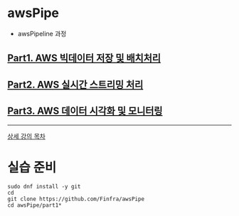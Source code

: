 # awsPipe
* awsPipeline 과정

## [Part1. AWS 빅데이터 저장 및 배치처리](https://github.com/Finfra/awsPipe/tree/main/part1.storage-batch)

## [Part2. AWS 실시간 스트리밍 처리](https://github.com/Finfra/awsPipe/tree/main/part2.streaming-processing) 

## [Part3. AWS 데이터 시각화 및 모니터링](https://github.com/Finfra/awsPipe/tree/main/part3.visualization-monitoring)

---
[ 상세 강의 목차 ](AwsPipeline.md)


# 실습 준비
```
sudo dnf install -y git
cd
git clone https://github.com/Finfra/awsPipe
cd awsPipe/part1*
```
